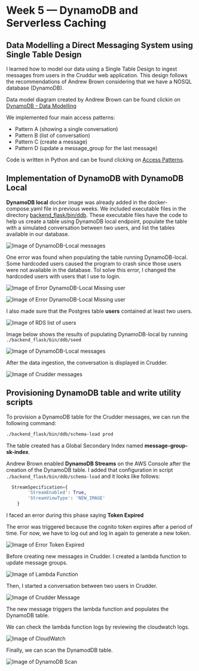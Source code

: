 # Week 5 — DynamoDB and Serverless Caching

## Data Modelling a Direct Messaging System using Single Table Design

I learned how to model our data using a Single Table Design to ingest messages from users in the Cruddur web application. This design follows the recommendations of Andrew Brown considering that we have a NOSQL database (DynamoDB).

Data model diagram created by Andrew Brown can be found clickin on [DynamoDB - Data Modelling](https://lucid.app/lucidchart/5a428a17-9094-4eb1-aade-edf28c308482/edit?page=0_0&invitationId=inv_75a3503d-e09d-4180-9ebe-1126e5fdb526#)

We implemented four main access patterns:

+ Pattern A (showing a single conversation)
+ Pattern B (list of conversation)
+ Pattern C (create a message)
+ Pattern D (update a message_group for the last message)

Code is written in Python and can be found clicking on [Access Patterns](https://github.com/arm-diaz/aws-bootcamp-cruddur-2023/tree/main/backend_flask/bin/ddb/patterns).

## Implementation of DynamoDB with DynamoDB Local

**DynamoDB local**  docker image was already added in the docker-compose.yaml file in previous weeks. We included executable files in the directory [backend_flask/bin/ddb](https://github.com/arm-diaz/aws-bootcamp-cruddur-2023/tree/main/backend_flask/bin/ddb). These executable files have the code to help us create a table using DynamoDB local endpoint, populate the table with a simulated conversation between two users, and list the tables available in our database.

![Image of DynamoDB-Local messages](assets/week5/dynamodb-local-messages.png)

One error was found when populating the table running DynamoDB-local. Some hardcoded users caused the program to crash since those users were not available in the database. Tol solve this error, I changed the hardcoded users with users that I use to login.

![Image of Error DynamoDB-Local Missing user](assets/week5/error-new-message-missing-other-user.png)

![Image of Error DynamoDB-Local Missing user](assets/week5/error-dynamodb-local-database.png)

I also made sure that the Postgres table **users** contained at least two users.

![Image of RDS list of users](assets/week5/rds-query-users.png)

Image below shows the results of pupulating DynamoDB-local by running `./backend_flask/bin/ddb/seed`

![Image of DynamoDB-Local messages](assets/week5/dynamodb-local-create-messages.png)

After the data ingestion, the conversation is displayed in Crudder.

![Image of Crudder messages](assets/week5/cruddur-dynamodb-local-messages.png)

## Provisioning DynamoDB table and write utility scripts

To provision a DynamoDB table for the Crudder messages, we can run the following command:

```sh
./backend_flask/bin/ddb/schema-load prod
```

The table created has a Global Secondary Index named **message-group-sk-index**.

Andrew Brown enabled **DynamoDB Streams** on the AWS Console after the creation of the DynamoDB table. I added that configuration in script `./backend_flask/bin/ddb/schema-load` and it looks like follows:

```python
  StreamSpecification={
        'StreamEnabled': True,
        'StreamViewType': 'NEW_IMAGE'
    }
```

I faced an error during this phase saying **Token Expired**

The error was triggered because the cognito token expires after a period of time. For now, we have to log out and log in again to generate a new token.

![Image of Error Token Expired](assets/week5/error-cognito-token-expired.png)

Before creating new messages in Crudder. I created a lambda function to update message groups.

![Image of Lambda Function](assets/week5/aws-lambda-messaging-stream.png)

Then, I started a conversation between two users in Crudder.

![Image of Crudder Message](assets/week5/cruddur-dynamodb-messages.png)

The new message triggers the lambda function and populates the DynamoDB table.

We can check the lambda function logs by reviewing the cloudwatch logs.

![Image of CloudWatch](assets/week5/aws-cloudwatch-update-records.png)

Finally, we can scan the DynamodDB table.

![Image of DynamoDB Scan](assets/week5/aws-dynamodb-scan-messages.png)
